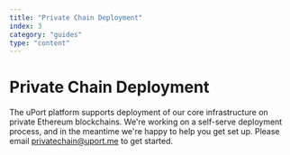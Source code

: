 ```yaml
---
title: "Private Chain Deployment"
index: 3
category: "guides"
type: "content"
---
```


# Private Chain Deployment

The uPort platform supports deployment of our core infrastructure on private Ethereum blockchains.
We're working on a self-serve deployment process, and in the meantime we're happy to help you get set up.
Please email [privatechain@uport.me](mailto:privatechain@uport.me) to get started.
